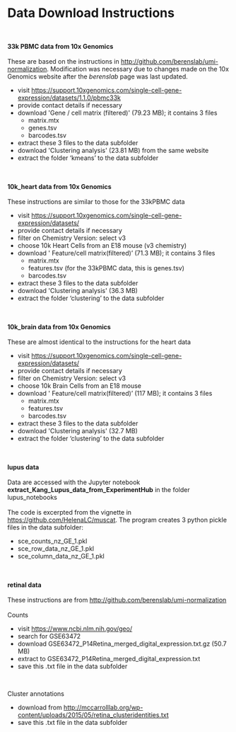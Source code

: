 # Data Download Instructions
<br>

**33k PBMC  data from 10x Genomics**
<br><br>
These are based on the instructions in  http://github.com/berenslab/umi-normalization.  Modification was necessary due to changes made on the 10x Genomics website after the *berenslab* page was last updated.
- visit   https://support.10xgenomics.com/single-cell-gene-expression/datasets/1.1.0/pbmc33k
- provide contact details if necessary
- download  'Gene / cell matrix (filtered)' (79.23 MB); it contains 3 files
    - matrix.mtx
    - genes.tsv
    - barcodes.tsv 
- extract these 3 files to the data subfolder
- download 'Clustering analysis' (23.81 MB) from the same website
- extract the folder ‘kmeans’ to the data subfolder 
<br><br><br>

**10k_heart data from 10x Genomics**
<br><br>
These instructions are similar to those for the 33kPBMC  data
- visit   https://support.10xgenomics.com/single-cell-gene-expression/datasets/
- provide contact details if necessary
- filter on Chemistry Version: select v3
- choose 10k Heart Cells from an E18 mouse (v3 chemistry)
- download  ' Feature/cell matrix(filtered)’ (71.3 MB); it contains 3 files
    - matrix.mtx
    - features.tsv   (for the 33kPBMC data, this is genes.tsv)
    - barcodes.tsv 
- extract these 3 files to the data subfolder
- download 'Clustering analysis' (36.3 MB)
- extract the folder ‘clustering’ to the data subfolder 
<br><br><br>

**10k_brain data from 10x Genomics**
<br><br>
These are almost identical to the instructions for the heart data
- visit   https://support.10xgenomics.com/single-cell-gene-expression/datasets/
- provide contact details if necessary
- filter on Chemistry Version: select v3
- choose 10k Brain  Cells from an E18 mouse
- download  ' Feature/cell matrix(filtered)’ (117 MB); it contains 3 files
    - matrix.mtx
    - features.tsv 
    - barcodes.tsv 
- extract these 3 files to the data subfolder
- download 'Clustering analysis' (32.7 MB)
- extract the folder ‘clustering’ to the data subfolder 
<br><br><br>

**lupus data**
<br><br>
Data are accessed with the Jupyter notebook **extract_Kang_Lupus_data_from_ExperimentHub** in the folder lupus_notebooks
<br><br>
The code is excerpted from the vignette in https://github.com/HelenaLC/muscat.  The program creates 3 python pickle  files in the data subfolder:
- sce_counts_nz_GE_1.pkl
- sce_row_data_nz_GE_1.pkl
- sce_column_data_nz_GE_1.pkl
<br><br><br>

**retinal data**
<br><br>
These instructions are from  http://github.com/berenslab/umi-normalization 
<br><br>
Counts
- visit https://www.ncbi.nlm.nih.gov/geo/
- search for GSE63472
- download GSE63472_P14Retina_merged_digital_expression.txt.gz (50.7 MB)
- extract to GSE63472_P14Retina_merged_digital_expression.txt
- save this .txt file in the data subfolder
<br>

Cluster annotations
- download from http://mccarrolllab.org/wp-content/uploads/2015/05/retina_clusteridentities.txt
- save this .txt file in the data subfolder







